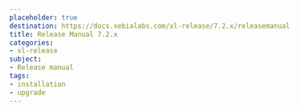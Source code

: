 ```yaml
---
placeholder: true
destination: https://docs.xebialabs.com/xl-release/7.2.x/releasemanual.html
title: Release Manual 7.2.x
categories:
- xl-release
subject:
- Release manual
tags:
- installation
- upgrade
---
```

